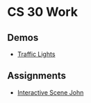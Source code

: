 # CS 30 Work

## Demos
- [Traffic Lights](traffic-lights)

## Assignments
- [Interactive Scene John](Interactive-Scene-John)